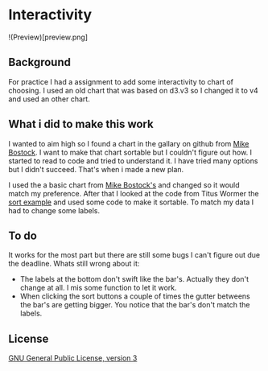 # Interactivity

!(Preview)[preview.png]

## Background
For practice I had a assignment to add some interactivity to chart of choosing. I used an old chart that was based on d3.v3 so I changed it to v4 and used an other chart. 

## What i did to make this work
I wanted to aim high so I found a chart in the gallary on github from [Mike Bostock](https://bl.ocks.org/mbostock/3887051). I want to make that chart sortable but I couldn't figure out how. I started to read to code and tried to understand it. I have tried many options but I didn't succeed. That's when i made a new plan.  

I used the a basic chart from [Mike Bostock's](https://bl.ocks.org/mbostock/3885304) and changed so it would match my preference. After that I looked at the code from Titus Wormer the [sort example](https://github.com/cmda-fe3x3/course-17-18/tree/master/site/class-4/sort) and used some code to make it sortable. To match my data I had to change some labels.

## To do
It works for the most part but there are still some bugs I can't figure out due the deadline. Whats still wrong about it:

* The labels at the bottom don't swift like the bar's. Actually they don't change at all. I mis some function to let it work.
* When clicking the sort buttons a couple of times the gutter betweens the bar's are getting bigger. You notice that the bar's don't match the labels.  


## License
[GNU General Public License, version 3](https://github.com/cmda-fe3x3/course-17-18/tree/master/site/class-4/sort) 